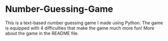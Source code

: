 # Number-Guessing-Game
This is a text-based number guessing game I made using Python. The game is equipped with 4 difficulties that make the game much more fun!  More about the game in the README file.
